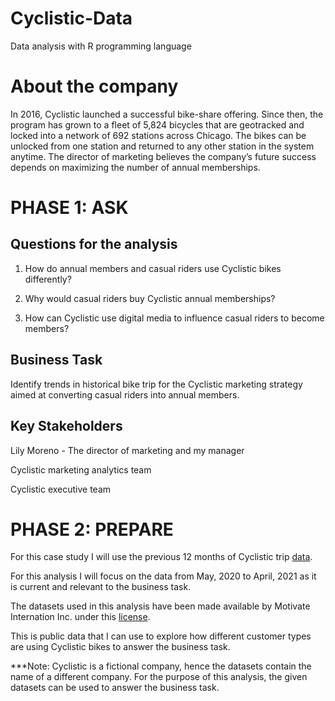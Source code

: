 # Cyclistic-Data
Data analysis with R programming language

 # About the company

In 2016, Cyclistic launched a successful bike-share offering. Since then, the program has grown to a fleet of 5,824 bicycles that are geotracked and locked into a network of 692 stations across Chicago. The bikes can be unlocked from one station and returned to any other station in the system anytime. The director of marketing believes the company’s future success depends on maximizing the number of annual memberships.

# PHASE 1: ASK
## Questions for the analysis

1. How do annual members and casual riders use Cyclistic bikes differently?

2. Why would casual riders buy Cyclistic annual memberships?

3. How can Cyclistic use digital media to influence casual riders to become members?
 
## Business Task
Identify trends in historical bike trip for the Cyclistic marketing strategy aimed at converting casual riders into annual members.

## Key Stakeholders
Lily Moreno - The director of marketing and my manager

Cyclistic marketing analytics team

Cyclistic executive team

# PHASE 2: PREPARE

For this case study I will use the previous 12 months of Cyclistic trip [data](https://divvy-tripdata.s3.amazonaws.com/index.html).

For this analysis I will focus on the data from May, 2020 to April, 2021 as it is current and relevant to the business task.

The datasets used in this analysis have been made available by Motivate Internation Inc. under this [license](https://ride.divvybikes.com/data-license-agreement).

This is public data that I can use to explore how different customer types are using Cyclistic bikes to answer the business task.

***Note: Cyclistic is a fictional company, hence the datasets contain the name of a different company. For the purpose of this analysis, the given datasets can be used to answer the business task.

